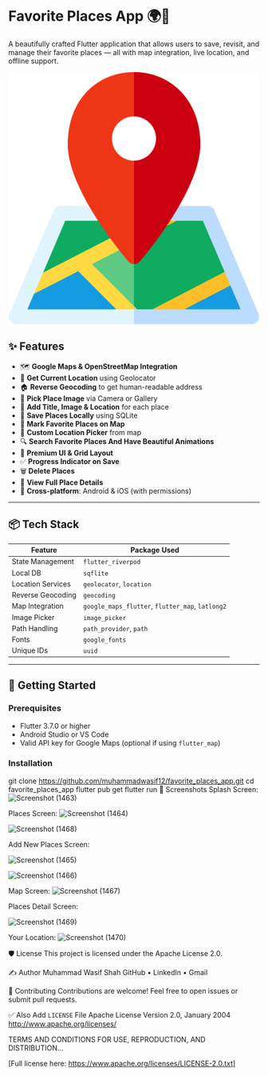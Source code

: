 # Favorite Places App 🌍📍

A beautifully crafted Flutter application that allows users to save, revisit, and manage their favorite places — all with map integration, live location, and offline support.

![App Preview](assets/map.png)

## ✨ Features

- 🗺️ **Google Maps & OpenStreetMap Integration**
- 📍 **Get Current Location** using Geolocator
- 🏠 **Reverse Geocoding** to get human-readable address
- 📸 **Pick Place Image** via Camera or Gallery
- 🔖 **Add Title, Image & Location** for each place
- 💾 **Save Places Locally** using SQLite
- 🎯 **Mark Favorite Places on Map**
- 📂 **Custom Location Picker** from map
- 🔍 **Search Favorite Places And Have Beautiful Animations**
- 💎 **Premium UI & Grid Layout**
- ✅ **Progress Indicator on Save**
- 🗑️ **Delete Places**
- 📄 **View Full Place Details**
- 📱 **Cross-platform**: Android & iOS (with permissions)

---

## 📦 Tech Stack

| Feature             | Package Used                     |
|---------------------|----------------------------------|
| State Management    | `flutter_riverpod`               |
| Local DB            | `sqflite`                        |
| Location Services   | `geolocator`, `location`         |
| Reverse Geocoding   | `geocoding`                      |
| Map Integration     | `google_maps_flutter`, `flutter_map`, `latlong2` |
| Image Picker        | `image_picker`                   |
| Path Handling       | `path_provider`, `path`          |
| Fonts               | `google_fonts`                   |
| Unique IDs          | `uuid`                           |

---

## 🚀 Getting Started

### Prerequisites

- Flutter 3.7.0 or higher
- Android Studio or VS Code
- Valid API key for Google Maps (optional if using `flutter_map`)

### Installation

git clone https://github.com/muhammadwasif12/favorite_places_app.git
cd favorite_places_app
flutter pub get
flutter run
📸 Screenshots
Splash Screen:
![Screenshot (1463)](https://github.com/user-attachments/assets/2d5c6772-651b-4ba3-8b03-6c82fdafc7d7)

Places Screen:
![Screenshot (1464)](https://github.com/user-attachments/assets/74a1fc24-9d88-4c9f-8634-b9b23a517719)

![Screenshot (1468)](https://github.com/user-attachments/assets/51125323-a56d-4833-84de-1b55d904b72b)


Add New Places Screen:

![Screenshot (1465)](https://github.com/user-attachments/assets/58e37c05-e680-4d2a-96c1-2dea2794de1b)

![Screenshot (1466)](https://github.com/user-attachments/assets/17f6d1a6-ced0-4375-9ab3-c4caff50c10f)

Map Screen:
![Screenshot (1467)](https://github.com/user-attachments/assets/d0d998b3-a44f-41a5-afad-b5f1743e7f01)

Places Detail Screen:

![Screenshot (1469)](https://github.com/user-attachments/assets/6304dd86-4a73-4820-b72b-b8345c2d9f0e)

Your Location:
![Screenshot (1470)](https://github.com/user-attachments/assets/0e28ae60-e665-49eb-abfc-2cb6d2c8a383)


🛡️ License
This project is licensed under the Apache License 2.0.

✍️ Author
Muhammad Wasif Shah
GitHub • LinkedIn • Gmail

🙌 Contributing
Contributions are welcome!
Feel free to open issues or submit pull requests.

✅ Also Add `LICENSE` File
Apache License
Version 2.0, January 2004
http://www.apache.org/licenses/

TERMS AND CONDITIONS FOR USE, REPRODUCTION, AND DISTRIBUTION...

[Full license here: https://www.apache.org/licenses/LICENSE-2.0.txt]
